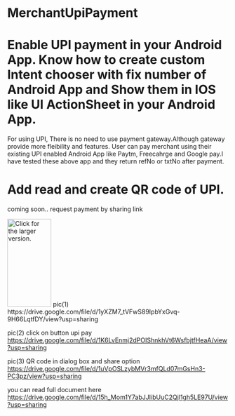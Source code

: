 # MerchantUpiPayment 
# Enable UPI payment in your Android App. Know how to create custom Intent chooser with fix number of Android App and Show them in IOS like UI ActionSheet in your Android App.

For using UPI, There is no need to use payment gateway.Although gateway provide more fleibility and features. User can pay merchant using their existing UPI enabled Android App like Paytm, Freecahrge and Google pay.I have tested these above app and they return refNo or txtNo after payment.

# Add read and create QR code of UPI.
coming soon.. request payment by sharing link

<img src="https://drive.google.com/uc?export=view&id=1yXZM7_tVFwS89IpbYxGvq-9H66LqtfDY" style="width: 100px; height: 200px" title="Click for the larger version." />
pic(1) https://drive.google.com/file/d/1yXZM7_tVFwS89IpbYxGvq-9H66LqtfDY/view?usp=sharing

pic(2) click on button upi pay
https://drive.google.com/file/d/1K6LvEnmj2dPOIShnkhVt6WsfbjtfHeaA/view?usp=sharing

pic(3) QR code in dialog box and share option
https://drive.google.com/file/d/1uVpOSLzybMVr3mfQLd07mGsHn3-PC3pz/view?usp=sharing

you can read full document here
https://drive.google.com/file/d/15h_Mom1Y7abJJIibUuC2Qjl1gh5LE97U/view?usp=sharing
